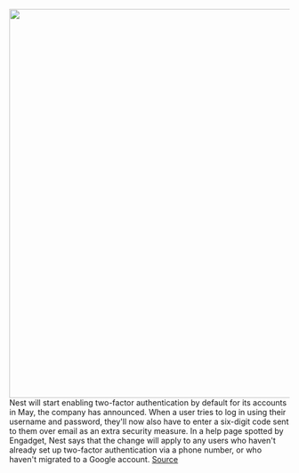 <img src='https://cdn.vox-cdn.com/thumbor/OSYGnoWxvUQADDWIN8Cz1RO_KGU=/0x0:2040x1360/1200x800/filters:focal(857x517:1183x843)/cdn.vox-cdn.com/uploads/chorus_image/image/66752599/vpavic_170518_1705_0070.0.0.jpg' width='700px' /><br/>
Nest will start enabling two-factor authentication by default for its accounts in May, the company has announced. When a user tries to log in using their username and password, they'll now also have to enter a six-digit code sent to them over email as an extra security measure. In a help page spotted by Engadget, Nest says that the change will apply to any users who haven't already set up two-factor authentication via a phone number, or who haven't migrated to a Google account.
<a href='https://www.theverge.com/2020/5/5/21247706/nest-two-factor-authentication-default-email-six-digit-hack-breach-password-re-use'> Source <a/>